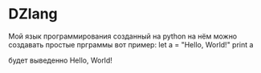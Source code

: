 # DZlang
Мой язык программирования созданный на python
на нём можно создавать простые прграммы вот пример:
let a = "Hello, World!"
print a

будет выведенно Hello, World!

